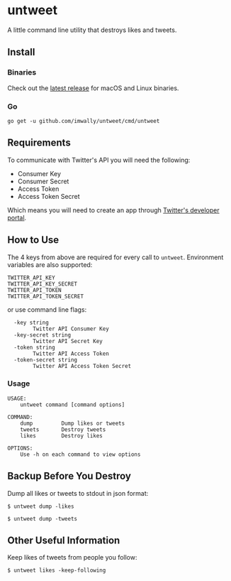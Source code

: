 # untweet

A little command line utility that destroys likes and tweets.

## Install

### Binaries

Check out the [latest
release](https://github.com/imwally/untweet/releases/latest) for macOS
and Linux binaries.

### Go

`go get -u github.com/imwally/untweet/cmd/untweet`

## Requirements

To communicate with Twitter's API you will need the following:

- Consumer Key
- Consumer Secret
- Access Token
- Access Token Secret

Which means you will need to create an app through [Twitter's developer
portal](https://developer.twitter.com/en/docs/basics/getting-started).

## How to Use

The 4 keys from above are required for every call to
`untweet`. Environment variables are also supported:

```
TWITTER_API_KEY
TWITTER_API_KEY_SECRET
TWITTER_API_TOKEN
TWITTER_API_TOKEN_SECRET
```

or use command line flags:

```
  -key string
    	Twitter API Consumer Key
  -key-secret string
    	Twitter API Secret Key
  -token string
    	Twitter API Access Token
  -token-secret string
    	Twitter API Access Token Secret
```

### Usage

```
USAGE:
    untweet command [command options]

COMMAND:
    dump         Dump likes or tweets
    tweets       Destroy tweets
    likes        Destroy likes

OPTIONS:
    Use -h on each command to view options
```

## Backup Before You Destroy

Dump all likes or tweets to stdout in json format:

```
$ untweet dump -likes
```

```
$ untweet dump -tweets
```

## Other Useful Information

Keep likes of tweets from people you follow:

```
$ untweet likes -keep-following
```
